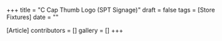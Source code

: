 +++
title = "C Cap Thumb Logo (SPT Signage)"
draft = false
tags = [Store Fixtures]
date = ""

[Article]
contributors = []
gallery = []
+++